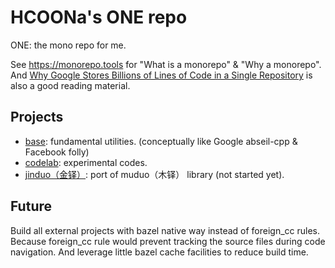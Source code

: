 # HCOONa's ONE repo

ONE: the mono repo for me.

See https://monorepo.tools for "What is a monorepo" & "Why a monorepo". And [Why Google Stores Billions of Lines of Code in a Single Repository](https://cacm.acm.org/magazines/2016/7/204032-why-google-stores-billions-of-lines-of-code-in-a-single-repository/fulltext) is also a good reading material.

## Projects

* [base](base/index.md): fundamental utilities. (conceptually like Google abseil-cpp & Facebook folly)
* [codelab](codelab/index.md): experimental codes.
* [jinduo（金铎）](jinduo/index.md): port of muduo（木铎） library (not started yet).

## Future

Build all external projects with bazel native way instead of foreign_cc rules. Because foreign_cc rule would prevent tracking the source files during code navigation. And leverage little bazel cache facilities to reduce build time.
